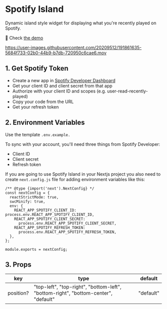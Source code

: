 # Spotify Island

Dynamic island style widget for displaying what you're recently played on Spotify.

:rocket: Check [the demo](https://spotify-island.vercel.app/)

https://user-images.githubusercontent.com/20209512/191861635-5684f733-02b0-44b9-b7db-720950c6cae6.mov

## 1. Get Spotify Token

- Create a new app in [Spotify Developer Dashboard](https://developer.spotify.com/dashboard/)
- Get your client ID and client secret from that app
- Authorize with your client ID and scopes (e.g. user-read-recently-played)
- Copy your code from the URL
- Get your refresh token

## 2. Environment Variables

Use the template `.env.example.`

To sync with your account, you'll need three things from Spotify Developer:

- Client ID
- Client secret
- Refresh token

If you are going to use Spotify Island in your Nextjs project you also need to create `next.config.js` file for adding environment variables like this:

```
/** @type {import('next').NextConfig} */
const nextConfig = {
  reactStrictMode: true,
  swcMinify: true,
  env: {
    REACT_APP_SPOTIFY_CLIENT_ID: process.env.REACT_APP_SPOTIFY_CLIENT_ID,
    REACT_APP_SPOTIFY_CLIENT_SECRET:
      process.env.REACT_APP_SPOTIFY_CLIENT_SECRET,
    REACT_APP_SPOTIFY_REFRESH_TOKEN:
      process.env.REACT_APP_SPOTIFY_REFRESH_TOKEN,
  },
};

module.exports = nextConfig;
```

## 3. Props

| key       | type                                                                               | default   |
|-----------|------------------------------------------------------------------------------------|-----------|
| position? | "top-left", "top-right", "bottom-left", "bottom-right", "bottom-center", "default" | "default" |